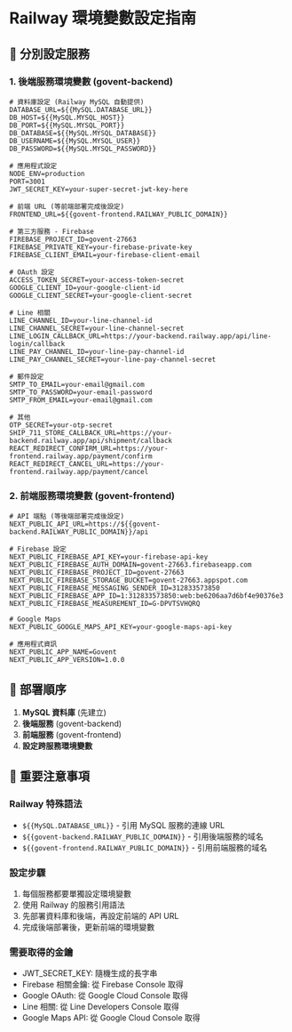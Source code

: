 # Railway 環境變數設定指南

## 🔧 分別設定服務

### 1. 後端服務環境變數 (govent-backend)

```env
# 資料庫設定 (Railway MySQL 自動提供)
DATABASE_URL=${{MySQL.DATABASE_URL}}
DB_HOST=${{MySQL.MYSQL_HOST}}
DB_PORT=${{MySQL.MYSQL_PORT}}
DB_DATABASE=${{MySQL.MYSQL_DATABASE}}
DB_USERNAME=${{MySQL.MYSQL_USER}}
DB_PASSWORD=${{MySQL.MYSQL_PASSWORD}}

# 應用程式設定
NODE_ENV=production
PORT=3001
JWT_SECRET_KEY=your-super-secret-jwt-key-here

# 前端 URL (等前端部署完成後設定)
FRONTEND_URL=${{govent-frontend.RAILWAY_PUBLIC_DOMAIN}}

# 第三方服務 - Firebase
FIREBASE_PROJECT_ID=govent-27663
FIREBASE_PRIVATE_KEY=your-firebase-private-key
FIREBASE_CLIENT_EMAIL=your-firebase-client-email

# OAuth 設定
ACCESS_TOKEN_SECRET=your-access-token-secret
GOOGLE_CLIENT_ID=your-google-client-id
GOOGLE_CLIENT_SECRET=your-google-client-secret

# Line 相關
LINE_CHANNEL_ID=your-line-channel-id
LINE_CHANNEL_SECRET=your-line-channel-secret
LINE_LOGIN_CALLBACK_URL=https://your-backend.railway.app/api/line-login/callback
LINE_PAY_CHANNEL_ID=your-line-pay-channel-id
LINE_PAY_CHANNEL_SECRET=your-line-pay-channel-secret

# 郵件設定
SMTP_TO_EMAIL=your-email@gmail.com
SMTP_TO_PASSWORD=your-email-password
SMTP_FROM_EMAIL=your-email@gmail.com

# 其他
OTP_SECRET=your-otp-secret
SHIP_711_STORE_CALLBACK_URL=https://your-backend.railway.app/api/shipment/callback
REACT_REDIRECT_CONFIRM_URL=https://your-frontend.railway.app/payment/confirm
REACT_REDIRECT_CANCEL_URL=https://your-frontend.railway.app/payment/cancel
```

### 2. 前端服務環境變數 (govent-frontend)

```env
# API 端點 (等後端部署完成後設定)
NEXT_PUBLIC_API_URL=https://${{govent-backend.RAILWAY_PUBLIC_DOMAIN}}/api

# Firebase 設定
NEXT_PUBLIC_FIREBASE_API_KEY=your-firebase-api-key
NEXT_PUBLIC_FIREBASE_AUTH_DOMAIN=govent-27663.firebaseapp.com
NEXT_PUBLIC_FIREBASE_PROJECT_ID=govent-27663
NEXT_PUBLIC_FIREBASE_STORAGE_BUCKET=govent-27663.appspot.com
NEXT_PUBLIC_FIREBASE_MESSAGING_SENDER_ID=312833573850
NEXT_PUBLIC_FIREBASE_APP_ID=1:312833573850:web:be6206aa7d6bf4e90376e3
NEXT_PUBLIC_FIREBASE_MEASUREMENT_ID=G-DPVTSVHQRQ

# Google Maps
NEXT_PUBLIC_GOOGLE_MAPS_API_KEY=your-google-maps-api-key

# 應用程式資訊
NEXT_PUBLIC_APP_NAME=Govent
NEXT_PUBLIC_APP_VERSION=1.0.0
```

## 🚀 部署順序

1. **MySQL 資料庫** (先建立)
2. **後端服務** (govent-backend)
3. **前端服務** (govent-frontend)
4. **設定跨服務環境變數**

## 📝 重要注意事項

### Railway 特殊語法
- `${{MySQL.DATABASE_URL}}` - 引用 MySQL 服務的連線 URL
- `${{govent-backend.RAILWAY_PUBLIC_DOMAIN}}` - 引用後端服務的域名
- `${{govent-frontend.RAILWAY_PUBLIC_DOMAIN}}` - 引用前端服務的域名

### 設定步驟
1. 每個服務都要單獨設定環境變數
2. 使用 Railway 的服務引用語法
3. 先部署資料庫和後端，再設定前端的 API URL
4. 完成後端部署後，更新前端的環境變數

### 需要取得的金鑰
- JWT_SECRET_KEY: 隨機生成的長字串
- Firebase 相關金鑰: 從 Firebase Console 取得
- Google OAuth: 從 Google Cloud Console 取得  
- Line 相關: 從 Line Developers Console 取得
- Google Maps API: 從 Google Cloud Console 取得 